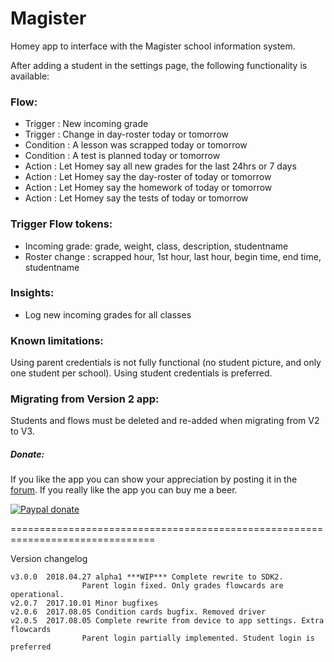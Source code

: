 # Magister #

Homey app to interface with the Magister school information system.

After adding a student in the settings page, the following functionality is
available:

### Flow: ###
- Trigger   : New incoming grade
- Trigger   : Change in day-roster today or tomorrow
- Condition : A lesson was scrapped today or tomorrow
- Condition : A test is planned today or tomorrow
- Action    : Let Homey say all new grades for the last 24hrs or 7 days
- Action    : Let Homey say the day-roster of today or tomorrow
- Action    : Let Homey say the homework of today or tomorrow
- Action    : Let Homey say the tests of today or tomorrow

### Trigger Flow tokens: ###
- Incoming grade: grade, weight, class, description, studentname
- Roster change : scrapped hour, 1st hour, last hour, begin time, end time,
                  studentname

### Insights: ###
- Log new incoming grades for all classes

### Known limitations: ###
Using parent credentials is not fully functional (no student picture, and only one
student per school). Using student credentials is preferred.

### Migrating from Version 2 app: ###
Students and flows must be deleted and re-added when migrating from V2 to V3.

##### Donate: #####
If you like the app you can show your appreciation by posting it in the [forum].
If you really like the app you can buy me a beer.

[![Paypal donate][pp-donate-image]][pp-donate-link]

===============================================================================

Version changelog
```
v3.0.0  2018.04.27 alpha1 ***WIP*** Complete rewrite to SDK2.
 				Parent login fixed. Only grades flowcards are operational.
v2.0.7	2017.10.01 Minor bugfixes
v2.0.6	2017.08.05 Condition cards bugfix. Removed driver
v2.0.5	2017.08.05 Complete rewrite from device to app settings. Extra flowcards
				Parent login partially implemented. Student login is preferred
```


[forum]: https://forum.athom.com/discussion/1716
[pp-donate-link]: https://www.paypal.com/cgi-bin/webscr?cmd=_s-xclick&hosted_button_id=YGTW25KRKEADE
[pp-donate-image]: https://www.paypalobjects.com/en_US/i/btn/btn_donate_SM.gif
